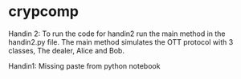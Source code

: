 # crypcomp


Handin 2:
To run the code for handin2 run the main method in the handin2.py file.
The main method simulates the OTT protocol with 3 classes, The dealer, Alice and Bob.


Handin1:
Missing paste from python notebook